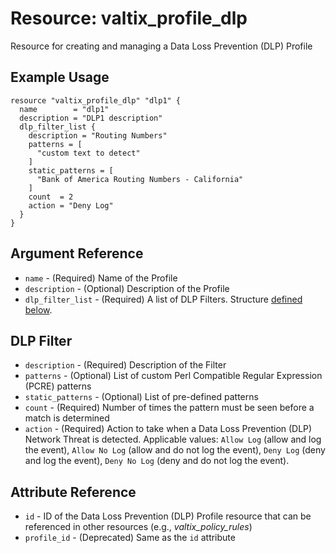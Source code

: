 # Resource: valtix_profile_dlp
Resource for creating and managing a Data Loss Prevention (DLP) Profile

## Example Usage
```hcl
resource "valtix_profile_dlp" "dlp1" {
  name        = "dlp1"
  description = "DLP1 description"
  dlp_filter_list {
    description = "Routing Numbers"
    patterns = [
      "custom text to detect"
    ]
    static_patterns = [
      "Bank of America Routing Numbers - California"
    ]
    count  = 2
    action = "Deny Log"
  }
}
```

## Argument Reference
* `name` - (Required) Name of the Profile
* `description` - (Optional) Description of the Profile
* `dlp_filter_list` - (Required) A list of DLP Filters. Structure [defined below](#dlp-filter).

## DLP Filter
* `description` - (Required) Description of the Filter
* `patterns` - (Optional) List of custom Perl Compatible Regular Expression (PCRE) patterns 
* `static_patterns` - (Optional) List of pre-defined patterns
* `count` - (Required) Number of times the pattern must be seen before a match is determined
* `action` - (Required) Action to take when a Data Loss Prevention (DLP) Network Threat is detected. Applicable values: `Allow Log` (allow and log the event), `Allow No Log` (allow and do not log the event), `Deny Log` (deny and log the event), `Deny No Log` (deny and do not log the event).

## Attribute Reference
* `id` - ID of the Data Loss Prevention (DLP) Profile resource that can be referenced in other resources (e.g., *valtix_policy_rules*)
* `profile_id` - (Deprecated) Same as the `id` attribute